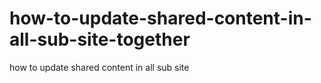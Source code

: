 # how-to-update-shared-content-in-all-sub-site-together
how to update shared content in all sub site
